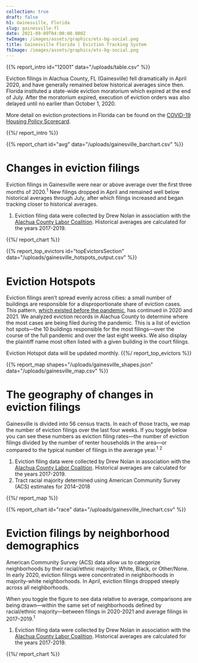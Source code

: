 ```yaml
---
collection: true
draft: false
h1: Gainesville, Florida
slug: gainesville-fl
date: 2021-09-09T04:00:00.000Z
twImage: /images/assets/graphics/ets-bg-social.png
title: Gainesville Florida | Eviction Tracking System
fbImage: /images/assets/graphics/ets-bg-social.png
---
```


{{% report_intro id="12001" data="/uploads/table.csv" %}}















Eviction filings in Alachua County, FL (Gainesville) fell dramatically in April 2020, and have generally remained below historical averages since then. Florida instituted a state-wide eviction moratorium which expired at the end of July. After the moratorium expired, execution of eviction orders was also delayed until no earlier than October 1, 2020.

More detail on eviction protections in Florida can be found on the [COVID-19 Housing Policy Scorecard](https://evictionlab.org/covid-policy-scorecard/fl/).















{{%/ report_intro %}}



{{% report_chart id="avg" data="/uploads/gainesville_barchart.csv" %}}







# Changes in eviction filings

Eviction filings in Gainesville were near or above average over the first three months of 2020.<sup>1</sup> New filings dropped in April and remained well below historical averages through July, after which filings increased and began tracking closer to historical averages.

1. Eviction filing data were collected by Drew Nolan in association with the [Alachua County Labor Coalition](https://laborcoalition.org/). Historical averages are calculated for the years 2017-2019.







{{%/ report_chart %}}



{{% report_top_evictors id="topEvictorsSection" data="/uploads/gainesville_hotspots_output.csv" %}}
# Eviction Hotspots

Eviction filings aren’t spread evenly across cities: a small number of buildings are responsible for a disproportionate share of eviction cases. This pattern, [which existed before the pandemic](https://evictionlab.org/top-evicting-landlords-drive-us-eviction-crisis/), has continued in 2020 and 2021. We analyzed eviction records in Alachua County to determine where the most cases are being filed during the pandemic. This is a list of eviction hot spots—the 10 buildings responsible for the most filings—over the course of the full pandemic and over the last eight weeks. We also display the plaintiff name most often listed with a given building in the court filings.

Eviction Hotspot data will be updated monthly.
{{%/ report_top_evictors %}}



{{% report_map shapes="/uploads/gainesville_shapes.json" data="/uploads/gainesville_map.csv" %}}











# The geography of changes in eviction filings

Gainesville is divided into 56 census tracts. In each of those tracts, we map the number of eviction filings over the last four weeks. If you toggle below you can see these numbers as eviction filing rates—the number of eviction filings divided by the number of renter households in the area—or compared to the typical number of filings in the average year.<sup>1</sup> <sup>2</sup>

1. Eviction filing data were collected by Drew Nolan in association with the [Alachua County Labor Coalition](https://laborcoalition.org/). Historical averages are calculated for the years 2017-2019. 
2. Tract racial majority determined using American Community Survey (ACS) estimates for 2014–2018











{{%/ report_map %}}



{{% report_chart id="race" data="/uploads/gainesville_linechart.csv" %}}









# Eviction filings by neighborhood demographics

American Community Survey (ACS) data allow us to categorize neighborhoods by their racial/ethnic majority: White, Black, or Other/None. In early 2020, eviction filings were concentrated in neighborhoods in majority-white neighborhoods. In April, eviction filings dropped steeply across all neighborhoods.

When you toggle the figure to see data relative to average, comparisons are being drawn—within the same set of neighborhoods defined by racial/ethnic majority—between filings in 2020-2021 and average filings in 2017–2019.<sup>1</sup>

1. Eviction filing data were collected by Drew Nolan in association with the [Alachua County Labor Coalition](https://laborcoalition.org/). Historical averages are calculated for the years 2017-2019.









{{%/ report_chart %}}